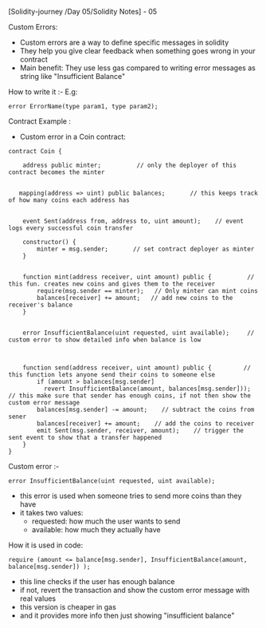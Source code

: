 [Solidity-journey /Day 05/Solidity Notes] - 05


Custom Errors: 

- Custom errors are a way to define specific messages in solidity 
- They help you give clear feedback when something goes wrong in your contract 
- Main benefit: They use less gas compared to writing error messages as string like "Insufficient Balance"

How to write it :- 
E.g:
```
error ErrorName(type param1, type param2);
```


Contract Example : 
- Custom error in a Coin contract:
```
contract Coin {

    address public minter;          // only the deployer of this contract becomes the minter 


   mapping(address => uint) public balances;       // this keeps track of how many coins each address has

    
    event Sent(address from, address to, uint amount);    // event logs every successful coin transfer 

    constructor() {
        minter = msg.sender;       // set contract deployer as minter
    }

    
    function mint(address receiver, uint amount) public {          // this fun. creates new coins and gives them to the receiver
        require(msg.sender == minter);   // Only minter can mint coins 
        balances[receiver] += amount;   // add new coins to the receiver's balance 
    }

    
    error InsufficientBalance(uint requested, uint available);     // custom error to show detailed info when balance is low 


    
    function send(address receiver, uint amount) public {         // this function lets anyone send their coins to someone else 
        if (amount > balances[msg.sender] 
          revert InsufficientBalance(amount, balances[msg.sender]));    // this make sure that sender has enough coins, if not then show the custom error message 
        balances[msg.sender] -= amount;    // subtract the coins from sener 
        balances[receiver] += amount;    // add the coins to receiver
        emit Sent(msg.sender, receiver, amount);    // trigger the sent event to show that a transfer happened
    }
}
```

 Custom error :-
```
error InsufficientBalance(uint requested, uint available);
```
- this error is used when someone tries to send more coins than they have 
- it takes two values: 
    - requested: how much the user wants to send 
    - available: how much they actually have 


How it is used in code: 
```
require (amount <= balance[msg.sender], InsufficientBalance(amount, balance[msg.sender]) );
```
- this line checks if the user has enough balance 
- if not, revert the transaction and show the custom error message with real values 
- this version is cheaper in gas 
- and it provides more info then just showing "insufficient balance"






